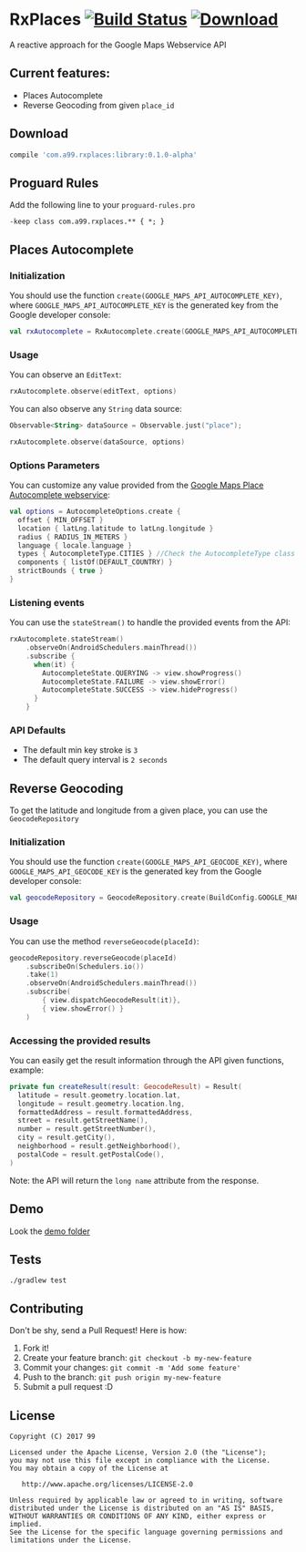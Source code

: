 # RxPlaces [![Build Status](https://travis-ci.org/99Taxis/RxPlaces.svg?branch=master)](https://travis-ci.org/99Taxis/RxPlaces)  [ ![Download](https://api.bintray.com/packages/99/android/rxplaces/images/download.svg) ](https://bintray.com/99/android/rxplaces/_latestVersion)
A reactive approach for the Google Maps Webservice API

## Current features:
- Places Autocomplete
- Reverse Geocoding from given `place_id`

## Download

```groovy
compile 'com.a99.rxplaces:library:0.1.0-alpha'
```

## Proguard Rules

Add the following line to your `proguard-rules.pro`

```
-keep class com.a99.rxplaces.** { *; }
```


## Places Autocomplete

### Initialization

You should use the function `create(GOOGLE_MAPS_API_AUTOCOMPLETE_KEY)`, where `GOOGLE_MAPS_API_AUTOCOMPLETE_KEY` is the generated key from the Google developer console:

```kotlin
val rxAutocomplete = RxAutocomplete.create(GOOGLE_MAPS_API_AUTOCOMPLETE_KEY)
```

### Usage
You can observe an `EditText`:

```kotlin
rxAutocomplete.observe(editText, options)
```

You can also observe any `String` data source:

```kotlin
Observable<String> dataSource = Observable.just("place");

rxAutocomplete.observe(dataSource, options)
```

### Options Parameters

You can customize any value provided from the [Google Maps Place Autocomplete webservice](https://developers.google.com/places/web-service/autocomplete):

```kotlin
val options = AutocompleteOptions.create {
  offset { MIN_OFFSET }
  location { latLng.latitude to latLng.longitude }
  radius { RADIUS_IN_METERS }
  language { locale.language }
  types { AutocompleteType.CITIES } //Check the AutocompleteType class to get all the possible types
  components { listOf(DEFAULT_COUNTRY) }
  strictBounds { true }
}
```

### Listening events

You can use the `stateStream()` to handle the provided events from the API:

```kotlin
rxAutocomplete.stateStream()
    .observeOn(AndroidSchedulers.mainThread())
    .subscribe {
      when(it) {
        AutocompleteState.QUERYING -> view.showProgress()
        AutocompleteState.FAILURE -> view.showError()
        AutocompleteState.SUCCESS -> view.hideProgress()
      }
    }
```

### API Defaults

- The default min key stroke is `3`
- The default query interval is `2 seconds`


## Reverse Geocoding

To get the latitude and longitude from a given place, you can use the `GeocodeRepository`

### Initialization

You should use the function `create(GOOGLE_MAPS_API_GEOCODE_KEY)`, where `GOOGLE_MAPS_API_GEOCODE_KEY` is the generated key from the Google developer console:

```kotlin
val geocodeRepository = GeocodeRepository.create(BuildConfig.GOOGLE_MAPS_API_GEOCODE_KEY)
```

### Usage

You can use the method `reverseGeocode(placeId)`:

```kotlin
geocodeRepository.reverseGeocode(placeId)
    .subscribeOn(Schedulers.io())
    .take(1)
    .observeOn(AndroidSchedulers.mainThread())
    .subscribe(
        { view.dispatchGeocodeResult(it)},
        { view.showError() }
    )
```

### Accessing the provided results

You can easily get the result information through the API given functions, example:

```kotlin
private fun createResult(result: GeocodeResult) = Result(
  latitude = result.geometry.location.lat,
  longitude = result.geometry.location.lng,
  formattedAddress = result.formattedAddress,
  street = result.getStreetName(),
  number = result.getStreetNumber(),
  city = result.getCity(),
  neighborhood = result.getNeighborhood(),
  postalCode = result.getPostalCode(),
)
```

Note: the API will return the `long name` attribute from the response.

## Demo
Look the [demo folder](https://github.com/99Taxis/RxPlaces/tree/master/demo)


## Tests
`./gradlew test`


## Contributing

Don't be shy, send a Pull Request! Here is how:

1. Fork it!
2. Create your feature branch: `git checkout -b my-new-feature`
3. Commit your changes: `git commit -m 'Add some feature'`
4. Push to the branch: `git push origin my-new-feature`
5. Submit a pull request :D

License
-------

    Copyright (C) 2017 99

    Licensed under the Apache License, Version 2.0 (the "License");
    you may not use this file except in compliance with the License.
    You may obtain a copy of the License at

       http://www.apache.org/licenses/LICENSE-2.0

    Unless required by applicable law or agreed to in writing, software
    distributed under the License is distributed on an "AS IS" BASIS,
    WITHOUT WARRANTIES OR CONDITIONS OF ANY KIND, either express or implied.
    See the License for the specific language governing permissions and
    limitations under the License.
